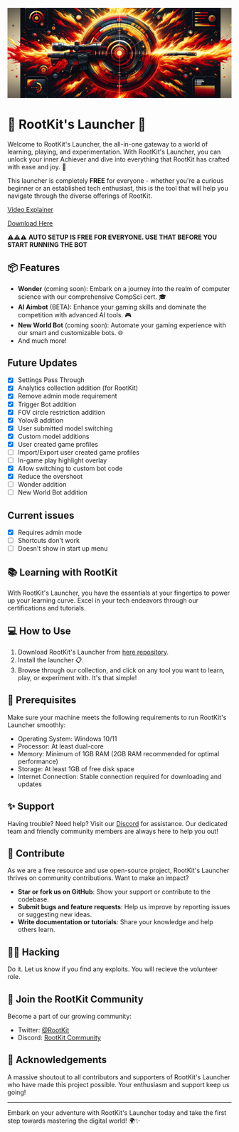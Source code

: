 ![RootKit's Launcher Banner](imgs/launcher.png)

# 🚀 RootKit's Launcher 🚀

Welcome to RootKit's Launcher, the all-in-one gateway to a world of learning, playing, and experimentation. With RootKit's Launcher, you can unlock your inner Achiever and dive into everything that RootKit has crafted with ease and joy. 🌟

This launcher is completely **FREE** for everyone - whether you're a curious beginner or an established tech enthusiast, this is the tool that will help you navigate through the diverse offerings of RootKit.

[Video Explainer](https://youtu.be/x0C0ZqnTmJ4)

[Download Here](https://rootkitlauncher.s3.us-east-2.amazonaws.com/win32/x64/ai-aimbot-launcher-1.2.1+Setup.exe)

⚠️⚠️⚠️ **AUTO SETUP IS FREE FOR EVERYONE. USE THAT BEFORE YOU START RUNNING THE BOT**

## 📦 Features

- **Wonder** (coming soon): Embark on a journey into the realm of computer science with our comprehensive CompSci cert. 🎓
- **AI Aimbot** (BETA): Enhance your gaming skills and dominate the competition with advanced AI tools. 🎮
- **New World Bot** (coming soon): Automate your gaming experience with our smart and customizable bots. 🌐
- And much more!

## Future Updates
- [x] Settings Pass Through
- [x] Analytics collection addition (for RootKit)
- [x] Remove admin mode requirement
- [x] Trigger Bot addition
- [x] FOV circle restriction addition
- [x] Yolov8 addition
- [x] User submitted model switching
- [x] Custom model additions
- [x] User created game profiles
- [ ] Import/Export user created game profiles
- [ ] In-game play highlight overlay
- [x] Allow switching to custom bot code
- [x] Reduce the overshoot
- [ ] Wonder addition
- [ ] New World Bot addition

## Current issues
- [x] Requires admin mode
- [ ] Shortcuts don't work
- [ ] Doesn't show in start up menu

## 📚 Learning with RootKit

With RootKit's Launcher, you have the essentials at your fingertips to power up your learning curve. Excel in your tech endeavors through our certifications and tutorials. 

## 💻 How to Use

1. Download RootKit's Launcher from [here repository](https://rootkitlauncher.s3.us-east-2.amazonaws.com/win32/x64/ai-aimbot-launcher-1.2.1+Setup.exe).
2. Install the launcher 📋.
4. Browse through our collection, and click on any tool you want to learn, play, or experiment with. It's that simple!

## 📝 Prerequisites

Make sure your machine meets the following requirements to run RootKit's Launcher smoothly:
- Operating System: Windows 10/11
- Processor: At least dual-core
- Memory: Minimum of 1GB RAM (2GB RAM recommended for optimal performance)
- Storage: At least 1GB of free disk space
- Internet Connection: Stable connection required for downloading and updates

## ✨ Support

Having trouble? Need help? Visit our [Discord](https://discord.gg/rootkitorg) for assistance. Our dedicated team and friendly community members are always here to help you out!

## 💌 Contribute

As we are a free resource and use open-source project, RootKit's Launcher thrives on community contributions. Want to make an impact?

- **Star or fork us on GitHub**: Show your support or contribute to the codebase.
- **Submit bugs and feature requests**: Help us improve by reporting issues or suggesting new ideas.
- **Write documentation or tutorials**: Share your knowledge and help others learn.

## 🐱‍💻 Hacking

Do it. Let us know if you find any exploits. You will recieve the volunteer role.

## 🙌 Join the RootKit Community

Become a part of our growing community:
- Twitter: [@RootKit](https://twitter.com/RootKitOrg)
- Discord: [RootKit Community](https://discord.gg/rootkitorg)

## 💖 Acknowledgements

A massive shoutout to all contributors and supporters of RootKit's Launcher who have made this project possible. Your enthusiasm and support keep us going!

---

Embark on your adventure with RootKit's Launcher today and take the first step towards mastering the digital world! 🌍✨
